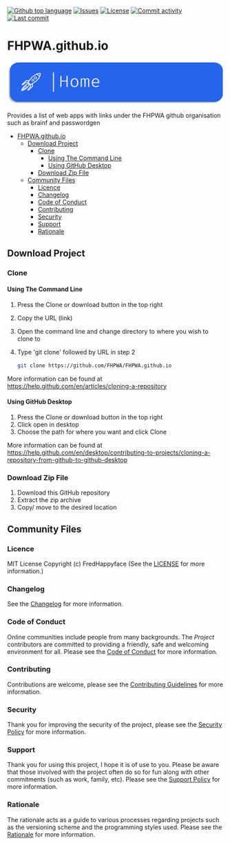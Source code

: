 [![Github top language](https://img.shields.io/github/languages/top/FHPWA/FHPWA.github.io.svg?style=for-the-badge&cacheSeconds=28800)](../../)
[![Issues](https://img.shields.io/github/issues/FHPWA/FHPWA.github.io.svg?style=for-the-badge&cacheSeconds=28800)](../../issues)
[![License](https://img.shields.io/github/license/FHPWA/FHPWA.github.io.svg?style=for-the-badge&cacheSeconds=28800)](/LICENSE.md)
[![Commit activity](https://img.shields.io/github/commit-activity/m/FHPWA/FHPWA.github.io.svg?style=for-the-badge&cacheSeconds=28800)](../../commits/master)
[![Last commit](https://img.shields.io/github/last-commit/FHPWA/FHPWA.github.io.svg?style=for-the-badge&cacheSeconds=28800)](../../commits/master)

<!-- omit in TOC -->
# FHPWA.github.io

<img src="readme-assets/icons/name.png" alt="Project Icon" width="750">

Provides a list of web apps with links under the FHPWA github organisation such as brainf and
passwordgen

- [FHPWA.github.io](#fhpwagithubio)
	- [Download Project](#download-project)
		- [Clone](#clone)
			- [Using The Command Line](#using-the-command-line)
			- [Using GitHub Desktop](#using-github-desktop)
		- [Download Zip File](#download-zip-file)
	- [Community Files](#community-files)
		- [Licence](#licence)
		- [Changelog](#changelog)
		- [Code of Conduct](#code-of-conduct)
		- [Contributing](#contributing)
		- [Security](#security)
		- [Support](#support)
		- [Rationale](#rationale)

## Download Project

### Clone

#### Using The Command Line

1. Press the Clone or download button in the top right
2. Copy the URL (link)
3. Open the command line and change directory to where you wish to
	 clone to
4. Type 'git clone' followed by URL in step 2

	 ```bash
	 git clone https://github.com/FHPWA/FHPWA.github.io
	 ```

More information can be found at
https://help.github.com/en/articles/cloning-a-repository

#### Using GitHub Desktop

1. Press the Clone or download button in the top right
2. Click open in desktop
3. Choose the path for where you want and click Clone

More information can be found at
https://help.github.com/en/desktop/contributing-to-projects/cloning-a-repository-from-github-to-github-desktop

### Download Zip File

1. Download this GitHub repository
2. Extract the zip archive
3. Copy/ move to the desired location

## Community Files

### Licence

MIT License
Copyright (c) FredHappyface
(See the [LICENSE](/LICENSE.md) for more information.)

### Changelog

See the [Changelog](/CHANGELOG.md) for more information.

### Code of Conduct

Online communities include people from many backgrounds. The _Project_
contributors are committed to providing a friendly, safe and welcoming
environment for all. Please see the
[Code of Conduct](https://github.com/FHPWA/.github/blob/master/CODE_OF_CONDUCT.md)
for more information.

### Contributing

Contributions are welcome, please see the
[Contributing Guidelines](https://github.com/FHPWA/.github/blob/master/CONTRIBUTING.md)
for more information.

### Security

Thank you for improving the security of the project, please see the
[Security Policy](https://github.com/FHPWA/.github/blob/master/SECURITY.md)
for more information.

### Support

Thank you for using this project, I hope it is of use to you. Please be aware that
those involved with the project often do so for fun along with other commitments
(such as work, family, etc). Please see the
[Support Policy](https://github.com/FHPWA/.github/blob/master/SUPPORT.md)
for more information.

### Rationale

The rationale acts as a guide to various processes regarding projects such as
the versioning scheme and the programming styles used. Please see the
[Rationale](https://github.com/FHPWA/.github/blob/master/RATIONALE.md)
for more information.
